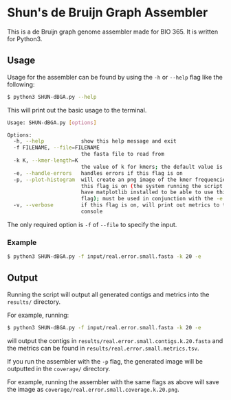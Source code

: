 # Shun's de Bruijn Graph Assembler

This is a de Bruijn graph genome assembler made for BIO 365. It is written for Python3.

## Usage

Usage for the assembler can be found by using the ```-h``` or ```--help``` flag like the following: 

```bash
$ python3 SHUN-dBGA.py --help
```
This will print out the basic usage to the terminal.

```bash
Usage: SHUN-dBGA.py [options]

Options:
  -h, --help            show this help message and exit
  -f FILENAME, --file=FILENAME
                        the fasta file to read from
  -k K, --kmer-length=K
                        the value of k for kmers; the default value is k = 10
  -e, --handle-errors   handles errors if this flag is on
  -p, --plot-histogram  will create an png image of the kmer frequencies if
                        this flag is on (the system running the script must
                        have matplotlib installed to be able to use this
                        flag); must be used in conjunction with the -e flag
  -v, --verbose         if this flag is on, will print out metrics to the
                        console
```

The only required option is ```-f``` of ```--file``` to specify the input.

### Example

```bash
$ python3 SHUN-dBGA.py -f input/real.error.small.fasta -k 20 -e
```

## Output

Running the script will output all generated contigs and metrics into the ```results/``` directory. 

For example, running:

```bash
$ python3 SHUN-dBGA.py -f input/real.error.small.fasta -k 20 -e
```

will output the contigs in ```results/real.error.small.contigs.k.20.fasta``` and the metrics can be found in ```results/real.error.small.metrics.tsv```.

If you run the assembler with the ```-p``` flag, the generated image will be outputted in the ```coverage/``` directory.

For example, running the assembler with the same flags as above will save the image as ```coverage/real.error.small.coverage.k.20.png```.
